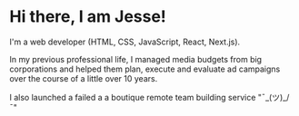 # Hi there, I am Jesse!

I'm a web developer (HTML, CSS, JavaScript, React, Next.js).

In my previous professional life, I managed media budgets from big corporations and helped them plan, execute and evaluate ad campaigns over the course of a little over 10 years.

I also launched a failed a a boutique remote team building service "¯\_(ツ)_/¯"
